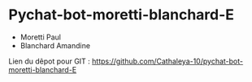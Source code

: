 # Pychat-bot-moretti-blanchard-E

* Moretti Paul
* Blanchard Amandine

Lien du dêpot pour GIT : https://github.com/Cathaleya-10/pychat-bot-moretti-blanchard-E
